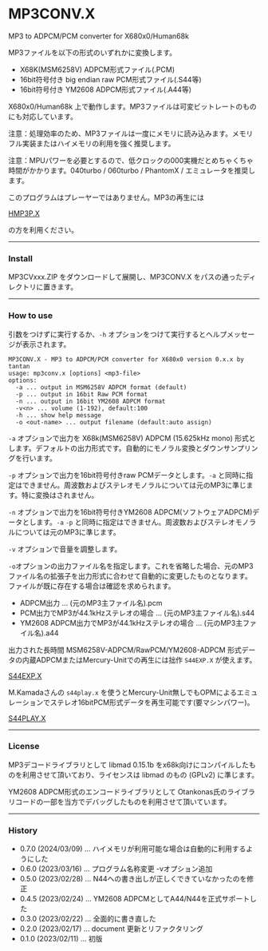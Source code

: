 # MP3CONV.X

MP3 to ADPCM/PCM converter for X680x0/Human68k

MP3ファイルを以下の形式のいずれかに変換します。

- X68K(MSM6258V) ADPCM形式ファイル(.PCM)
- 16bit符号付き big endian raw PCM形式ファイル(.S44等)
- 16bit符号付き YM2608 ADPCM形式ファイル(.A44等)

X680x0/Human68k 上で動作します。MP3ファイルは可変ビットレートのものにも対応しています。

注意：処理効率のため、MP3ファイルは一度にメモリに読み込みます。メモリフル実装またはハイメモリの利用を強く推奨します。

注意：MPUパワーを必要とするので、低クロックの000実機だとめちゃくちゃ時間がかかります。040turbo / 060turbo / PhantomX / エミュレータを推奨します。

このプログラムはプレーヤーではありません。MP3の再生には

[HMP3P.X](https://github.com/tantanGH/hmp3p)

の方を利用ください。

---

### Install

MP3CVxxx.ZIP をダウンロードして展開し、MP3CONV.X をパスの通ったディレクトリに置きます。

---

### How to use

引数をつけずに実行するか、`-h` オプションをつけて実行するとヘルプメッセージが表示されます。

    MP3CONV.X - MP3 to ADPCM/PCM converter for X680x0 version 0.x.x by tantan
    usage: mp3conv.x [options] <mp3-file>
    options:
      -a ... output in MSM6258V ADPCM format (default)
      -p ... output in 16bit Raw PCM format
      -n ... output in 16bit YM2608 ADPCM format
      -v<n> ... volume (1-192), default:100
      -h ... show help message
      -o <out-name> ... output filename (default:auto assign)

`-a` オプションで出力を X68k(MSM6258V) ADPCM (15.625kHz mono) 形式とします。デフォルトの出力形式です。自動的にモノラル変換とダウンサンプリングを行います。

`-p` オプションで出力を16bit符号付きraw PCMデータとします。`-a` と同時に指定はできません。周波数およびステレオモノラルについては元のMP3に準じます。特に変換はされません。

`-n` オプションで出力を16bit符号付きYM2608 ADPCM(ソフトウェアADPCM)データとします。`-a` `-p` と同時に指定はできません。周波数およびステレオモノラルについては元のMP3に準じます。

`-v` オプションで音量を調整します。

`-o`オプションの出力ファイル名を指定します。これを省略した場合、元のMP3ファイル名の拡張子を出力形式に合わせて自動的に変更したものとなります。
ファイルが既に存在する場合は確認を求められます。

- ADPCM出力 ... (元のMP3主ファイル名).pcm
- PCM出力でMP3が44.1kHzステレオの場合 ... (元のMP3主ファイル名).s44
- YM2608 ADPCM出力でMP3が44.1kHzステレオの場合 ... (元のMP3主ファイル名).a44

出力された長時間 MSM6258V-ADPCM/RawPCM/YM2608-ADPCM 形式データの内蔵ADPCMまたはMercury-Unitでの再生には拙作 `S44EXP.X` が使えます。

[S44EXP.X](https://github.com/tantanGH/s44exp)

M.Kamadaさんの `s44play.x` を使うとMercury-Unit無しでもOPMによるエミュレーションでステレオ16bitPCM形式データを再生可能です(要マシンパワー)。

[S44PLAY.X](http://retropc.net/x68000/software/sound/stereopcm/s44play/)

---

### License

MP3デコードライブラリとして libmad 0.15.1b をx68k向けにコンパイルしたものを利用させて頂いており、ライセンスは libmad のもの (GPLv2) に準じます。

YM2608 ADPCM形式のエンコードライブラリとして Otankonas氏のライブラリコードの一部を当方でデバッグしたものを利用させて頂いています。

---

### History

* 0.7.0 (2024/03/09) ... ハイメモリが利用可能な場合は自動的に利用するようにした
* 0.6.0 (2023/03/16) ... プログラム名称変更 -vオプション追加
* 0.5.0 (2023/02/28) ... N44への書き出しが正しくできていなかったのを修正
* 0.4.5 (2023/02/24) ... YM2608 ADPCMとしてA44/N44を正式サポートした
* 0.3.0 (2023/02/22) ... 全面的に書き直した
* 0.2.0 (2023/02/17) ... document 更新とリファクタリング
* 0.1.0 (2023/02/11) ... 初版
